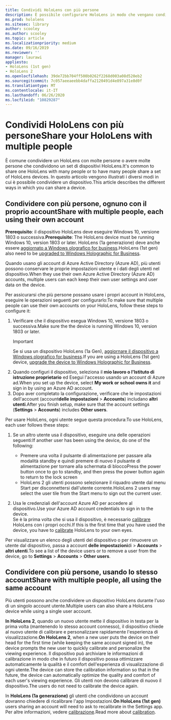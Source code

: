 ```yaml
---
title: Condividi HoloLens con più persone
description: È possibile configurare HoloLens in modo che vengano condivisi da più account di Azure Active Directory o da più utenti che usano un singolo account.
ms.prod: hololens
ms.sitesec: library
author: scooley
ms.author: scooley
ms.topic: article
ms.localizationpriority: medium
ms.date: 09/16/2019
ms.reviewer: ''
manager: laurawi
appliesto:
- HoloLens (1st gen)
- HoloLens 2
ms.openlocfilehash: 39de72bb704ff500b0262f2268d003a08d520eb2
ms.sourcegitcommit: 7c057aeeaeebb4daffa2120491d4e897a31e8d0f
ms.translationtype: MT
ms.contentlocale: it-IT
ms.lasthandoff: 06/26/2020
ms.locfileid: "10829287"
---
```

# <span data-ttu-id="c4190-103">Condividi HoloLens con più persone</span><span class="sxs-lookup"><span data-stu-id="c4190-103">Share your HoloLens with multiple people</span></span>

<span data-ttu-id="c4190-104">È comune condividere un HoloLens con molte persone o avere molte persone che condividono un set di dispositivi HoloLens.</span><span class="sxs-lookup"><span data-stu-id="c4190-104">It's common to share one HoloLens with many people or to have many people share a set of HoloLens devices.</span></span>  <span data-ttu-id="c4190-105">In questo articolo vengono illustrati i diversi modi in cui è possibile condividere un dispositivo.</span><span class="sxs-lookup"><span data-stu-id="c4190-105">This article describes the different ways in which you can share a device.</span></span>

## <span data-ttu-id="c4190-106">Condividere con più persone, ognuno con il proprio account</span><span class="sxs-lookup"><span data-stu-id="c4190-106">Share with multiple people, each using their own account</span></span>

<span data-ttu-id="c4190-107">**Prerequisito**: il dispositivo HoloLens deve eseguire Windows 10, versione 1803 o successiva.</span><span class="sxs-lookup"><span data-stu-id="c4190-107">**Prerequisite**: The HoloLens device must be running Windows 10, version 1803 or later.</span></span>  <span data-ttu-id="c4190-108">HoloLens (1a generazione) deve anche essere [aggiornato a Windows olografico for business](hololens-upgrade-enterprise.md).</span><span class="sxs-lookup"><span data-stu-id="c4190-108">HoloLens (1st gen) also need to be [upgraded to Windows Holographic for Business](hololens-upgrade-enterprise.md).</span></span>

<span data-ttu-id="c4190-109">Quando usano gli account di Azure Active Directory (Azure AD), più utenti possono conservare le proprie impostazioni utente e i dati degli utenti nel dispositivo.</span><span class="sxs-lookup"><span data-stu-id="c4190-109">When they use their own Azure Active Directory (Azure AD) accounts, multiple users can each keep their own user settings and user data on the device.</span></span>

<span data-ttu-id="c4190-110">Per assicurarsi che più persone possano usare i propri account in HoloLens, eseguire le operazioni seguenti per configurarlo:</span><span class="sxs-lookup"><span data-stu-id="c4190-110">To make sure that multiple people can use their own accounts on your HoloLens, follow these steps to configure it:</span></span>

1. <span data-ttu-id="c4190-111">Verificare che il dispositivo esegua Windows 10, versione 1803 o successiva.</span><span class="sxs-lookup"><span data-stu-id="c4190-111">Make sure the the device is running Windows 10, version 1803 or later.</span></span>
   > [!IMPORTANT]
   > <span data-ttu-id="c4190-112">Se si usa un dispositivo HoloLens (1a Gen), [aggiornare il dispositivo a Windows olografico for business](hololens1-upgrade-enterprise.md).</span><span class="sxs-lookup"><span data-stu-id="c4190-112">If you are using a HoloLens (1st gen) device, [upgrade the device to Windows Holographic for Business](hololens1-upgrade-enterprise.md).</span></span>
1. <span data-ttu-id="c4190-113">Quando configuri il dispositivo, seleziona il **mio lavoro o l'Istituto di istruzione proprietario** ed Esegui l'accesso usando un account di Azure ad.</span><span class="sxs-lookup"><span data-stu-id="c4190-113">When you set up the device, select **My work or school owns it** and sign in by using an Azure AD account.</span></span>
1. <span data-ttu-id="c4190-114">Dopo aver completato la configurazione, verificare che le impostazioni dell'account (account**delle impostazioni**  >  **Accounts**) includano **altri utenti**.</span><span class="sxs-lookup"><span data-stu-id="c4190-114">After you finish setup, make sure that the account settings (**Settings** > **Accounts**) includes **Other users**.</span></span>

<span data-ttu-id="c4190-115">Per usare HoloLens, ogni utente segue questa procedura:</span><span class="sxs-lookup"><span data-stu-id="c4190-115">To use HoloLens, each user follows these steps:</span></span>

1. <span data-ttu-id="c4190-116">Se un altro utente usa il dispositivo, eseguire una delle operazioni seguenti:</span><span class="sxs-lookup"><span data-stu-id="c4190-116">If another user has been using the device, do one of the following:</span></span>
   - <span data-ttu-id="c4190-117">Premere una volta il pulsante di alimentazione per passare alla modalità standby e quindi premere di nuovo il pulsante di alimentazione per tornare alla schermata di blocco</span><span class="sxs-lookup"><span data-stu-id="c4190-117">Press the power button once to go to standby, and then press the power button again to return to the lock screen</span></span>
   - <span data-ttu-id="c4190-118">HoloLens 2 gli utenti possono selezionare il riquadro utente dal menu Start per disconnettersi dall'utente corrente.</span><span class="sxs-lookup"><span data-stu-id="c4190-118">HoloLens 2 users may select the user tile from the Start menu to sign out the current user.</span></span>

1. <span data-ttu-id="c4190-119">Usa le credenziali dell'account Azure AD per accedere al dispositivo.</span><span class="sxs-lookup"><span data-stu-id="c4190-119">Use your Azure AD account credentials to sign in to the device.</span></span>  
    <span data-ttu-id="c4190-120">Se è la prima volta che si usa il dispositivo, è necessario [calibrare](hololens-calibration.md) HoloLens con i propri occhi.</span><span class="sxs-lookup"><span data-stu-id="c4190-120">If this is the first time that you have used the device, you have to [calibrate](hololens-calibration.md) HoloLens to your own eyes.</span></span>

<span data-ttu-id="c4190-121">Per visualizzare un elenco degli utenti del dispositivo o per rimuovere un utente dal dispositivo, passa a account **delle impostazioni**di  >  **Accounts**  >  **altri utenti**.</span><span class="sxs-lookup"><span data-stu-id="c4190-121">To see a list of the device users or to remove a user from the device, go to **Settings** > **Accounts** > **Other users**.</span></span>

## <span data-ttu-id="c4190-122">Condividere con più persone, usando lo stesso account</span><span class="sxs-lookup"><span data-stu-id="c4190-122">Share with multiple people, all using the same account</span></span>

<span data-ttu-id="c4190-123">Più utenti possono anche condividere un dispositivo HoloLens durante l'uso di un singolo account utente.</span><span class="sxs-lookup"><span data-stu-id="c4190-123">Multiple users can also share a HoloLens device while using a single user account.</span></span>

<span data-ttu-id="c4190-124">**In HoloLens 2**, quando un nuovo utente mette il dispositivo in testa per la prima volta (mantenendo lo stesso account connesso), il dispositivo chiede al nuovo utente di calibrare e personalizzare rapidamente l'esperienza di visualizzazione.</span><span class="sxs-lookup"><span data-stu-id="c4190-124">**On HoloLens 2**, when a new user puts the device on their head for the first time (while keeping the same account signed in), the device prompts the new user to quickly calibrate and personalize the viewing experience.</span></span> <span data-ttu-id="c4190-125">Il dispositivo può archiviare le informazioni di calibrazione in modo che in futuro il dispositivo possa ottimizzare automaticamente la qualità e il comfort dell'esperienza di visualizzazione di ogni utente.</span><span class="sxs-lookup"><span data-stu-id="c4190-125">The device can store the calibration information so that in the future, the device can automatically optimize the quality and comfort of each user's viewing experience.</span></span> <span data-ttu-id="c4190-126">Gli utenti non devono calibrare di nuovo il dispositivo.</span><span class="sxs-lookup"><span data-stu-id="c4190-126">The users do not need to calibrate the device again.</span></span>

<span data-ttu-id="c4190-127">In **HoloLens (1a generazione)** gli utenti che condividono un account dovranno chiedere di ricalibrare l'app Impostazioni.</span><span class="sxs-lookup"><span data-stu-id="c4190-127">**On HoloLens (1st gen)** users sharing an account will need to ask to recalibrate in the Settings app.</span></span>  <span data-ttu-id="c4190-128">Per altre informazioni, vedere [calibrazione](hololens-calibration.md).</span><span class="sxs-lookup"><span data-stu-id="c4190-128">Read more about [calibration](hololens-calibration.md).</span></span>
